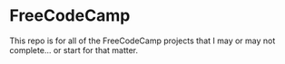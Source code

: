 # FreeCodeCamp
This repo is for all of the FreeCodeCamp projects that I may or may not complete... or start for that matter.
